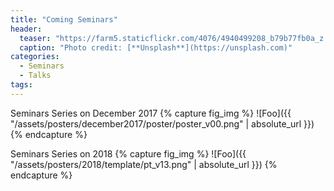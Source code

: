```yaml
---
title: "Coming Seminars"
header:
  teaser: "https://farm5.staticflickr.com/4076/4940499208_b79b77fb0a_z.jpg"
  caption: "Photo credit: [**Unsplash**](https://unsplash.com)"
categories:
  - Seminars
  - Talks
tags:
---
```


Seminars Series on December 2017
{% capture fig_img %}
![Foo]({{ "/assets/posters/december2017/poster/poster_v00.png" | absolute_url }})
{% endcapture %}
<!-- <figure>
{{ fig_img | markdownify | remove: "<p>" | remove: "</p>" }}
<figcaption>Seminars on December 2017.</figcaption>
</figure> -->

Seminars Series on 2018
{% capture fig_img %}
![Foo]({{ "/assets/posters/2018/template/pt_v13.png" | absolute_url }})
{% endcapture %}
<!-- <figure>
{{ fig_img | markdownify | remove: "<p>" | remove: "</p>" }}
<figcaption>Seminars on 2018.</figcaption>
</figure> -->
